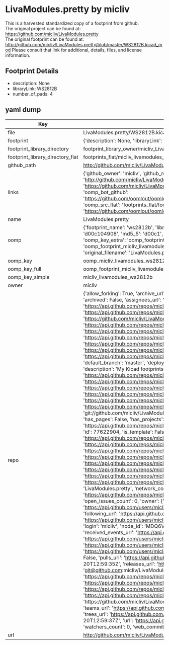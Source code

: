 # LivaModules.pretty by micliv  
This is a harvested standardized copy of a footprint from github.  
The original project can be found at:  
https://github.com/micliv/LivaModules.pretty  
The original footprint can be found at:
http://github.com/micliv/LivaModules.pretty/blob/master/WS2812B.kicad_mod
Please consult that link for additional, details, files, and license information.  
## Footprint Details
* description: None  
* libraryLink: WS2812B  
* number_of_pads: 4  
## yaml dump  
| Key | Value |  
| --- | --- |  
| file | LivaModules.pretty/WS2812B.kicad_mod |  
| footprint | {'description': None, 'libraryLink': 'WS2812B', 'number_of_pads': 4} |  
| footprint_library_directory | footprint_library_owner/micliv_LivaModules.pretty |  
| footprint_library_directory_flat | footprints_flat/micliv_livamodules_ws2812b/working |  
| github_path | http://github.com/micliv/LivaModules.pretty/blob/master/WS2812B.kicad_mod |  
| links | {'github_owner': 'micliv', 'github_repo_name': 'LivaModules.pretty', 'github_src': 'http://github.com/micliv/LivaModules.pretty/blob/master/WS2812B.kicad_mod', 'github_src_repo': 'https://github.com/micliv/LivaModules.pretty', 'oomp_bot': 'footprints/micliv_livamodules_ws2812b/working', 'oomp_bot_github': 'https://github.com/oomlout/oomlout_oomp_footprint_bot/tree/main/footprints/micliv_livamodules_ws2812b/working', 'oomp_src_flat': 'footprints_flat/footprints_flat/micliv_livamodules_ws2812b/working', 'oomp_src_flat_github': 'https://github.com/oomlout/oomlout_oomp_footprint_src/tree/main/footprints_flat/micliv_livamodules_ws2812b/working'} |  
| name | LivaModules.pretty |  
| oomp | {'footprint_name': 'ws2812b', 'library_name': 'livamodules', 'md5': 'd00c104908608589549f9f532cbe2865', 'md5_10': 'd00c104908', 'md5_5': 'd00c1', 'md5_6': 'd00c10', 'oomp_key': 'oomp_micliv_livamodules_ws2812b', 'oomp_key_extra': 'oomp_footprint_micliv_livamodules_ws2812b', 'oomp_key_full': 'oomp_footprint_micliv_livamodules_ws2812b_d00c10', 'oomp_key_simple': 'micliv_livamodules_ws2812b', 'original_filename': 'LivaModules.pretty/WS2812B.kicad_mod', 'owner_name': 'micliv'} |  
| oomp_key | oomp_micliv_livamodules_ws2812b |  
| oomp_key_full | oomp_footprint_micliv_livamodules_ws2812b |  
| oomp_key_simple | micliv_livamodules_ws2812b |  
| owner | micliv |  
| repo | {'allow_forking': True, 'archive_url': 'https://api.github.com/repos/micliv/LivaModules.pretty/{archive_format}{/ref}', 'archived': False, 'assignees_url': 'https://api.github.com/repos/micliv/LivaModules.pretty/assignees{/user}', 'blobs_url': 'https://api.github.com/repos/micliv/LivaModules.pretty/git/blobs{/sha}', 'branches_url': 'https://api.github.com/repos/micliv/LivaModules.pretty/branches{/branch}', 'clone_url': 'https://github.com/micliv/LivaModules.pretty.git', 'collaborators_url': 'https://api.github.com/repos/micliv/LivaModules.pretty/collaborators{/collaborator}', 'comments_url': 'https://api.github.com/repos/micliv/LivaModules.pretty/comments{/number}', 'commits_url': 'https://api.github.com/repos/micliv/LivaModules.pretty/commits{/sha}', 'compare_url': 'https://api.github.com/repos/micliv/LivaModules.pretty/compare/{base}...{head}', 'contents_url': 'https://api.github.com/repos/micliv/LivaModules.pretty/contents/{+path}', 'contributors_url': 'https://api.github.com/repos/micliv/LivaModules.pretty/contributors', 'created_at': '2016-12-29T15:51:46Z', 'default_branch': 'master', 'deployments_url': 'https://api.github.com/repos/micliv/LivaModules.pretty/deployments', 'description': 'My Kicad footprints', 'disabled': False, 'downloads_url': 'https://api.github.com/repos/micliv/LivaModules.pretty/downloads', 'events_url': 'https://api.github.com/repos/micliv/LivaModules.pretty/events', 'fork': False, 'forks': 0, 'forks_count': 0, 'forks_url': 'https://api.github.com/repos/micliv/LivaModules.pretty/forks', 'full_name': 'micliv/LivaModules.pretty', 'git_commits_url': 'https://api.github.com/repos/micliv/LivaModules.pretty/git/commits{/sha}', 'git_refs_url': 'https://api.github.com/repos/micliv/LivaModules.pretty/git/refs{/sha}', 'git_tags_url': 'https://api.github.com/repos/micliv/LivaModules.pretty/git/tags{/sha}', 'git_url': 'git://github.com/micliv/LivaModules.pretty.git', 'has_discussions': False, 'has_downloads': True, 'has_issues': True, 'has_pages': False, 'has_projects': True, 'has_wiki': True, 'homepage': None, 'hooks_url': 'https://api.github.com/repos/micliv/LivaModules.pretty/hooks', 'html_url': 'https://github.com/micliv/LivaModules.pretty', 'id': 77622904, 'is_template': False, 'issue_comment_url': 'https://api.github.com/repos/micliv/LivaModules.pretty/issues/comments{/number}', 'issue_events_url': 'https://api.github.com/repos/micliv/LivaModules.pretty/issues/events{/number}', 'issues_url': 'https://api.github.com/repos/micliv/LivaModules.pretty/issues{/number}', 'keys_url': 'https://api.github.com/repos/micliv/LivaModules.pretty/keys{/key_id}', 'labels_url': 'https://api.github.com/repos/micliv/LivaModules.pretty/labels{/name}', 'language': None, 'languages_url': 'https://api.github.com/repos/micliv/LivaModules.pretty/languages', 'license': None, 'merges_url': 'https://api.github.com/repos/micliv/LivaModules.pretty/merges', 'milestones_url': 'https://api.github.com/repos/micliv/LivaModules.pretty/milestones{/number}', 'mirror_url': None, 'name': 'LivaModules.pretty', 'network_count': 0, 'node_id': 'MDEwOlJlcG9zaXRvcnk3NzYyMjkwNA==', 'notifications_url': 'https://api.github.com/repos/micliv/LivaModules.pretty/notifications{?since,all,participating}', 'open_issues': 0, 'open_issues_count': 0, 'owner': {'avatar_url': 'https://avatars.githubusercontent.com/u/1717212?v=4', 'events_url': 'https://api.github.com/users/micliv/events{/privacy}', 'followers_url': 'https://api.github.com/users/micliv/followers', 'following_url': 'https://api.github.com/users/micliv/following{/other_user}', 'gists_url': 'https://api.github.com/users/micliv/gists{/gist_id}', 'gravatar_id': '', 'html_url': 'https://github.com/micliv', 'id': 1717212, 'login': 'micliv', 'node_id': 'MDQ6VXNlcjE3MTcyMTI=', 'organizations_url': 'https://api.github.com/users/micliv/orgs', 'received_events_url': 'https://api.github.com/users/micliv/received_events', 'repos_url': 'https://api.github.com/users/micliv/repos', 'site_admin': False, 'starred_url': 'https://api.github.com/users/micliv/starred{/owner}{/repo}', 'subscriptions_url': 'https://api.github.com/users/micliv/subscriptions', 'type': 'User', 'url': 'https://api.github.com/users/micliv'}, 'private': False, 'pulls_url': 'https://api.github.com/repos/micliv/LivaModules.pretty/pulls{/number}', 'pushed_at': '2020-04-20T12:59:35Z', 'releases_url': 'https://api.github.com/repos/micliv/LivaModules.pretty/releases{/id}', 'size': 5, 'ssh_url': 'git@github.com:micliv/LivaModules.pretty.git', 'stargazers_count': 0, 'stargazers_url': 'https://api.github.com/repos/micliv/LivaModules.pretty/stargazers', 'statuses_url': 'https://api.github.com/repos/micliv/LivaModules.pretty/statuses/{sha}', 'subscribers_count': 1, 'subscribers_url': 'https://api.github.com/repos/micliv/LivaModules.pretty/subscribers', 'subscription_url': 'https://api.github.com/repos/micliv/LivaModules.pretty/subscription', 'svn_url': 'https://github.com/micliv/LivaModules.pretty', 'tags_url': 'https://api.github.com/repos/micliv/LivaModules.pretty/tags', 'teams_url': 'https://api.github.com/repos/micliv/LivaModules.pretty/teams', 'temp_clone_token': None, 'topics': [], 'trees_url': 'https://api.github.com/repos/micliv/LivaModules.pretty/git/trees{/sha}', 'updated_at': '2020-04-20T12:59:37Z', 'url': 'https://api.github.com/repos/micliv/LivaModules.pretty', 'visibility': 'public', 'watchers': 0, 'watchers_count': 0, 'web_commit_signoff_required': False} |  
| url | http://github.com/micliv/LivaModules.pretty |  

